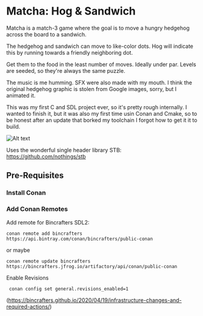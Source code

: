 # Matcha: Hog & Sandwich

Matcha is a match-3 game where the goal is to move a hungry hedgehog across the board to a sandwich.

The hedgehog and sandwich can move to like-color dots. Hog will indicate this by running towards a friendly neighboring dot.

Get them to the food in the least number of moves. Ideally under par. Levels are seeded, so they're always the same puzzle.

The music is me humming. SFX were also made with my mouth. I think the original hedgehog graphic is stolen from Google images, sorry, but I animated it.

This was my first C and SDL project ever, so it's pretty rough internally. I wanted to finish it, but it was also my first time usin Conan and Cmake, so to be honest after an update that borked my toolchain I forgot how to get it it to build.

![Alt text](/../main/design/screenshot.png?raw=true "Matcha")

Uses the wonderful single header library STB: https://github.com/nothings/stb

## Pre-Requisites

### Install Conan


### Add Conan Remotes


Add remote for Bincrafters SDL2:
```
conan remote add bincrafters https://api.bintray.com/conan/bincrafters/public-conan
```
or maybe
```
conan remote update bincrafters https://bincrafters.jfrog.io/artifactory/api/conan/public-conan
```

Enable Revisions
```
 conan config set general.revisions_enabled=1
 ```
(https://bincrafters.github.io/2020/04/19/infrastructure-changes-and-required-actions/)
